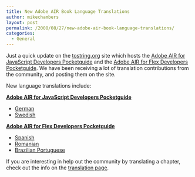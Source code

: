 ```yaml
---
title: New Adobe AIR Book Language Translations
author: mikechambers
layout: post
permalink: /2008/08/27/new-adobe-air-book-language-translations/
categories:
  - General
---
```



Just a quick update on the [tostring.org][1] site which hosts the [Adobe AIR for JavaScript Developers Pocketguide][2] and the [Adobe AIR for Flex Developers Pocketguide][3]. We have been receiving a lot of translation contributions from the community, and posting them on the site.

New language translations include:  
<!--more-->

  
**[Adobe AIR for JavaScript Developers Pocketguide][2]**

*   [German][4]
*   [Swedish][5]

**[Adobe AIR for Flex Developers Pocketguide][3]**

*   [Spanish][6]
*   [Romanian][7]
*   [Brazilian Portuguese][8]

If you are interesting in help out the community by translating a chapter, check out the info on the [translation page][9].

 [1]: http://www.tostring.org
 [2]: http://www.tostring.org/books/adobe-air-for-javascript-developers-pocketguide/
 [3]: http://www.tostring.org/books/adobe-air-for-flex-developers-pocketguide/
 [4]: http://www.tostring.org/books/adobe-air-for-javascript-developers-pocketguide/1.0/de/
 [5]: http://www.tostring.org/books/adobe-air-for-javascript-developers-pocketguide/1.0/sv/
 [6]: http://www.tostring.org/books/adobe-air-for-flex-developers-pocketguide/0.85/es/
 [7]: http://www.tostring.org/books/adobe-air-for-flex-developers-pocketguide/0.85/ro/
 [8]: http://www.tostring.org/books/adobe-air-for-flex-developers-pocketguide/0.85/pt_br/
 [9]: http://www.tostring.org/translating/